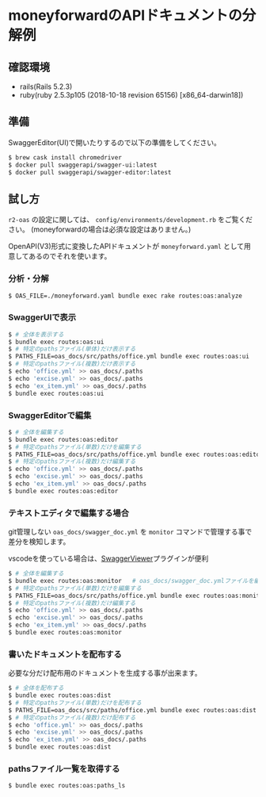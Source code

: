 # moneyforwardのAPIドキュメントの分解例

## 確認環境

- rails(Rails 5.2.3)
- ruby(ruby 2.5.3p105 (2018-10-18 revision 65156) [x86_64-darwin18])

## 準備

SwaggerEditor(UI)で開いたりするので以下の準備をしてください。

```bash
$ brew cask install chromedriver
$ docker pull swaggerapi/swagger-ui:latest
$ docker pull swaggerapi/swagger-editor:latest
```

## 試し方

`r2-oas` の設定に関しては、 `config/environments/development.rb` をご覧ください。
(moneyforwardの場合は必須な設定はありません。)

OpenAPI(V3)形式に変換したAPIドキュメントが `moneyforward.yaml` として用意してあるのでそれを使います。

### 分析・分解

```bash
$ OAS_FILE=./moneyforward.yaml bundle exec rake routes:oas:analyze
```

### SwaggerUIで表示

```bash
$ # 全体を表示する
$ bundle exec routes:oas:ui
$ # 特定のpathsファイル(単体)だけ表示する
$ PATHS_FILE=oas_docs/src/paths/office.yml bundle exec routes:oas:ui
$ # 特定のpathsファイル(複数)だけ表示する
$ echo 'office.yml' >> oas_docs/.paths
$ echo 'excise.yml' >> oas_docs/.paths
$ echo 'ex_item.yml' >> oas_docs/.paths
$ bundle exec routes:oas:ui
```

### SwaggerEditorで編集

```bash
$ # 全体を編集する
$ bundle exec routes:oas:editor
$ # 特定のpathsファイル(単数)だけを編集する
$ PATHS_FILE=oas_docs/src/paths/office.yml bundle exec routes:oas:editor
$ # 特定のpathsファイル(複数)だけ編集する
$ echo 'office.yml' >> oas_docs/.paths
$ echo 'excise.yml' >> oas_docs/.paths
$ echo 'ex_item.yml' >> oas_docs/.paths
$ bundle exec routes:oas:editor
```

### テキストエディタで編集する場合

git管理しない `oas_docs/swagger_doc.yml` を `monitor` コマンドで管理する事で差分を検知します。

vscodeを使っている場合は、[SwaggerViewer](https://marketplace.visualstudio.com/items?itemName=Arjun.swagger-viewer)プラグインが便利

```bash
$ # 全体を編集する
$ bundle exec routes:oas:monitor   # oas_docs/swagger_doc.ymlファイルを編集する。
$ # 特定のpathsファイル(単数)だけを編集する
$ PATHS_FILE=oas_docs/src/paths/office.yml bundle exec routes:oas:monitor
$ # 特定のpathsファイル(複数)だけ編集する
$ echo 'office.yml' >> oas_docs/.paths
$ echo 'excise.yml' >> oas_docs/.paths
$ echo 'ex_item.yml' >> oas_docs/.paths
$ bundle exec routes:oas:monitor
```

### 書いたドキュメントを配布する

必要な分だけ配布用のドキュメントを生成する事が出来ます。

```bash
$ # 全体を配布する
$ bundle exec routes:oas:dist
$ # 特定のpathsファイル(単数)だけを配布する
$ PATHS_FILE=oas_docs/src/paths/office.yml bundle exec routes:oas:dist
$ # 特定のpathsファイル(複数)だけ配布する
$ echo 'office.yml' >> oas_docs/.paths
$ echo 'excise.yml' >> oas_docs/.paths
$ echo 'ex_item.yml' >> oas_docs/.paths
$ bundle exec routes:oas:dist
```

### pathsファイル一覧を取得する

```bash
$ bundle exec routes:oas:paths_ls
```
